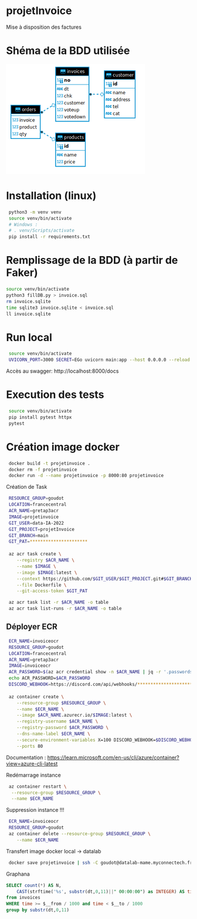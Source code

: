 # projetInvoice
Mise à disposition des factures

# Shéma de la BDD utilisée
![schema.png](schema.png)

# Installation (linux)
```bash
 python3 -m venv venv
 source venv/bin/activate
 # Windows : 
 # . venv/Scripts/activate
 pip install -r requirements.txt
```

# Remplissage de la BDD (à partir de Faker)
```bash
source venv/bin/activate
python3 fillDB.py > invoice.sql
rm invoice.sqlite
time sqlite3 invoice.sqlite < invoice.sql
ll invoice.sqlite
```


# Run local
```bash
 source venv/bin/activate
 UVICORN_PORT=3000 SECRET=EGo uvicorn main:app --host 0.0.0.0 --reload
```
Accès au swagger: http://localhost:8000/docs

# Execution des tests
```bash
 source venv/bin/activate
 pip install pytest httpx
 pytest
```



# Création image docker

```bash
 docker build -t projetinvoice .
 docker rm -f projetinvoice
 docker run -d --name projetinvoice -p 8000:80 projetinvoice
```

Création de Task
```bash
 RESOURCE_GROUP=goudot
 LOCATION=francecentral
 ACR_NAME=gretap3acr
 IMAGE=projetinvoice
 GIT_USER=data-IA-2022
 GIT_PROJECT=projetInvoice
 GIT_BRANCH=main
 GIT_PAT=**********************

 az acr task create \
    --registry $ACR_NAME \
    --name $IMAGE \
    --image $IMAGE:latest \
    --context https://github.com/$GIT_USER/$GIT_PROJECT.git#$GIT_BRANCH \
    --file Dockerfile \
    --git-access-token $GIT_PAT
```

```bash
 az acr task list -r $ACR_NAME -o table
 az acr task list-runs -r $ACR_NAME -o table
```


## Déployer ECR
```bash
 ECR_NAME=invoiceocr
 RESOURCE_GROUP=goudot
 LOCATION=francecentral
 ACR_NAME=gretap3acr
 IMAGE=invoiceocr
 ACR_PASSWORD=$(az acr credential show -n $ACR_NAME | jq -r '.passwords[0].value')
 echo ACR_PASSWORD=$ACR_PASSWORD
 DISCORD_WEBHOOK=https://discord.com/api/webhooks/**************************
  
 az container create \
    --resource-group $RESOURCE_GROUP \
    --name $ECR_NAME \
    --image $ACR_NAME.azurecr.io/$IMAGE:latest \
    --registry-username $ACR_NAME \
    --registry-password $ACR_PASSWORD \
    --dns-name-label $ECR_NAME \
    --secure-environment-variables X=100 DISCORD_WEBHOOK=$DISCORD_WEBHOOK \
    --ports 80
```
Documentation : https://learn.microsoft.com/en-us/cli/azure/container?view=azure-cli-latest

Redémarrage instance
```bash
 az container restart \
  --resource-group $RESOURCE_GROUP \
  --name $ECR_NAME
```


Suppression instance !!!
```bash
 ECR_NAME=invoiceocr
 RESOURCE_GROUP=goudot
 az container delete --resource-group $RESOURCE_GROUP \
    --name $ECR_NAME
```



Transfert image docker local -> datalab
```bash
 docker save projetinvoice | ssh -C goudot@datalab-mame.myconnectech.fr docker load
```

Graphana
```sql
SELECT count(*) AS N,
	CAST(strftime('%s', substr(dt,0,11)||" 00:00:00") as INTEGER) AS time
from invoices
WHERE time >= $__from / 1000 and time < $__to / 1000
group by substr(dt,0,11)
```